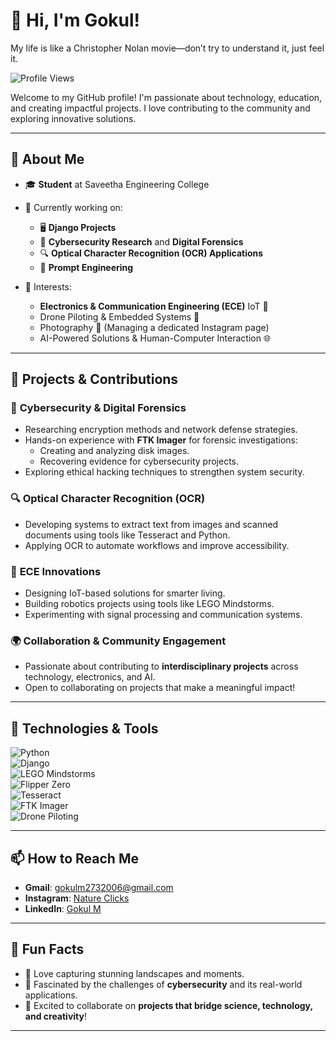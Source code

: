  # 👋 Hi, I'm Gokul!

 My life is like a Christopher Nolan movie—don’t try to understand it, just feel it.
 
![Profile Views](https://komarev.com/ghpvc/?username=gokul2736&color=blue)

Welcome to my GitHub profile! I'm passionate about technology, education, and creating impactful projects. I love contributing to the community and exploring innovative solutions.

---

## 🚀 About Me

- 🎓 **Student** at Saveetha Engineering College
  
- 🌟 Currently working on:
  - 🖥️ **Django Projects**  
  - 🔐 **Cybersecurity Research** and **Digital Forensics**  
  - 🔍 **Optical Character Recognition (OCR) Applications**  
  - 🤖 **Prompt Engineering**
    
- 🔧 Interests:
  - **Electronics & Communication Engineering (ECE)** IoT 🤖  
  - Drone Piloting & Embedded Systems 🚁
  -  Photography 📸 (Managing a dedicated Instagram page)
  - AI-Powered Solutions & Human-Computer Interaction 🌐  

---

## 🌟 Projects & Contributions

### 🔐 **Cybersecurity & Digital Forensics**  
- Researching encryption methods and network defense strategies.  
- Hands-on experience with **FTK Imager** for forensic investigations:
  - Creating and analyzing disk images.
  - Recovering evidence for cybersecurity projects.
- Exploring ethical hacking techniques to strengthen system security.  

### 🔍 **Optical Character Recognition (OCR)**  
- Developing systems to extract text from images and scanned documents using tools like Tesseract and Python.  
- Applying OCR to automate workflows and improve accessibility.

### 🤖 **ECE Innovations**  
- Designing IoT-based solutions for smarter living.  
- Building robotics projects using tools like LEGO Mindstorms.  
- Experimenting with signal processing and communication systems.  

### 🌍 **Collaboration & Community Engagement**  
- Passionate about contributing to **interdisciplinary projects** across technology, electronics, and AI.  
- Open to collaborating on projects that make a meaningful impact!  

---

## 🔧 Technologies & Tools
![Python](https://img.shields.io/badge/-Python-blue?logo=python&logoColor=white&style=flat)  
![Django](https://img.shields.io/badge/-Django-green?logo=django&logoColor=white&style=flat)  
![LEGO Mindstorms](https://img.shields.io/badge/-LEGO%20Mindstorms-red?logo=lego&logoColor=white&style=flat)  
![Flipper Zero](https://img.shields.io/badge/-Flipper%20Zero-orange?style=flat)  
![Tesseract](https://img.shields.io/badge/-Tesseract-lightgreen?logo=none&style=flat)  
![FTK Imager](https://img.shields.io/badge/-FTK%20Imager-purple?style=flat)  
![Drone Piloting](https://img.shields.io/badge/-Drone%20Piloting-blueviolet?style=flat)  

---

## 📫 How to Reach Me

- **Gmail**: gokulm2732006@gmail.com  
- **Instagram**: [Nature Clicks](https://www.instagram.com/nature.clicks638/)
- **LinkedIn**: [Gokul M](https://www.linkedin.com/in/gokul-m-659542216/)

---

## 🌱 Fun Facts

- 📸 Love capturing stunning landscapes and moments.  
- 🔐 Fascinated by the challenges of **cybersecurity** and its real-world applications.  
- 🎉 Excited to collaborate on **projects that bridge science, technology, and creativity**!  

---

